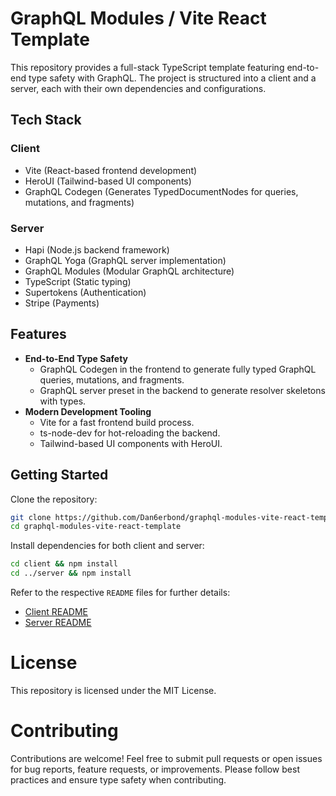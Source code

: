 # GraphQL Modules / Vite React Template

This repository provides a full-stack TypeScript template featuring end-to-end type safety with GraphQL. The project is structured into a client and a server, each with their own dependencies and configurations.

## Tech Stack

### Client

- Vite (React-based frontend development)
- HeroUI (Tailwind-based UI components)
- GraphQL Codegen (Generates TypedDocumentNodes for queries, mutations, and fragments)

### Server

- Hapi (Node.js backend framework)
- GraphQL Yoga (GraphQL server implementation)
- GraphQL Modules (Modular GraphQL architecture)
- TypeScript (Static typing)
- Supertokens (Authentication)
- Stripe (Payments)

## Features

- **End-to-End Type Safety**
  - GraphQL Codegen in the frontend to generate fully typed GraphQL queries, mutations, and fragments.
  - GraphQL server preset in the backend to generate resolver skeletons with types.
- **Modern Development Tooling**
  - Vite for a fast frontend build process.
  - ts-node-dev for hot-reloading the backend.
  - Tailwind-based UI components with HeroUI.

## Getting Started

Clone the repository:

```sh
git clone https://github.com/Dan6erbond/graphql-modules-vite-react-template.git
cd graphql-modules-vite-react-template
```

Install dependencies for both client and server:

```sh
cd client && npm install
cd ../server && npm install
```

Refer to the respective `README` files for further details:

- [Client README](client/README.md)
- [Server README](server/README.md)

# License

This repository is licensed under the MIT License.

# Contributing

Contributions are welcome! Feel free to submit pull requests or open issues for bug reports, feature requests, or improvements. Please follow best practices and ensure type safety when contributing.
